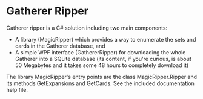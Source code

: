 Gatherer Ripper
===============

Gatherer ripper is a C# solution including two main components:

  - A library (MagicRipper) which provides a way to enumerate the sets and cards in the Gatherer database, and
  - A simple WPF interface (GathererRipper) for downloading the whole Gatherer into a SQLite database (its content, if you're curious, is about 50 Megabytes and it takes some 48 hours to completely download it)
  
The library MagicRipper's entry points are the class MagicRipper.Ripper and its methods GetExpansions and GetCards. See the included documentation help file.